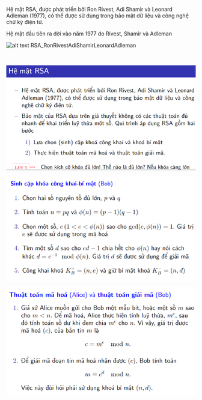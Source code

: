 <!-- Lịch sử -->
Hệ mật RSA, được phát triển bởi Ron Rivest, Adi Shamir và Leonard Adleman (1977), có thể được sử dụng trong bảo mật dữ liệu và công nghệ chữ ký điện tử.

Hệ mật đầu tiên ra đời vào năm 1977 do Rivest, Shamir và Adleman

![alt text](image-3.png) RSA_RonRivestAdiShamirLeonardAdleman


<!-- % \subsection{Lịch sử} -->
<!-- % \subsection{Khái niệm} -->
<!-- % \subsection{Mô hình tổng quát} -->
<!-- % \subsection{Ưu, nhược điểm của hệ mã hóa công khai} -->



<!-- Ý tưởng -->
<!-- Bảo mật của RSA dựa trên giả thuyết không có các thuật toán đủ nhanh để khai triển luỹ thừa một số. Qui trình áp dụng RSA gồm hai bước: -->

<!-- Lựa chọn (sinh) cặp khóa công khai và khóa bí mật -->

<!-- Thực hiện thuật toán mã hoá và thuật toán giải mã -->

<!--! Mô tả hệ mật -->

<!--! Bảng chữ cái -->

<!--! Sinh cặp khóa công khai  và bí mật -->

<!--! Ví dụ: -->

<!-- code? -->

​

<!--! Áp dụng hệ mật RSA -->

![alt text](image.png)

![alt text](image-1.png)

![alt text](image-2.png)
